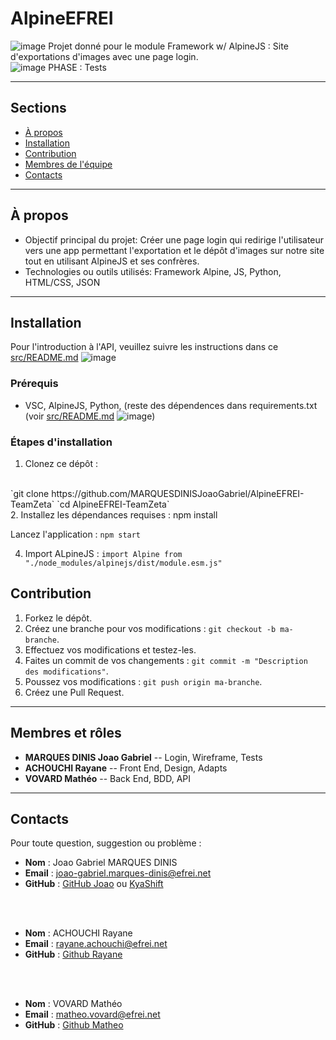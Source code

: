 # AlpineEFREI
![image](https://github.com/user-attachments/assets/9a271b9d-8827-45cb-b39a-6946db86ddad) Projet donné pour le module Framework w/ AlpineJS : Site d'exportations d'images avec une page login. <br>
![image](https://github.com/user-attachments/assets/854ecb11-dd3c-4acd-bbc1-00c2acbdd841) PHASE : Tests

---

## Sections

- [À propos](#à-propos)
- [Installation](#installation)
- [Contribution](#contribution)
- [Membres de l'équipe](#membres-et-rôles)
- [Contacts](#contacts)

---

## À propos

- Objectif principal du projet: Créer une page login qui redirige l'utilisateur vers une app permettant l'exportation et le dépôt d'images sur notre site tout en utilisant AlpineJS et ses confrères.
- Technologies ou outils utilisés: Framework Alpine, JS, Python, HTML/CSS, JSON

---

## Installation

Pour l'introduction à l'API, veuillez suivre les instructions dans ce [src/README.md](/src/README.md) ![image](https://github.com/user-attachments/assets/4d4ea758-7bfa-42ae-8ccc-681586a238c5)

### Prérequis
- VSC, AlpineJS, Python, (reste des dépendences dans requirements.txt (voir [src/README.md](/src/README.md) ![image](https://github.com/user-attachments/assets/4d4ea758-7bfa-42ae-8ccc-681586a238c5))

### Étapes d'installation
1. Clonez ce dépôt :
<br>
   `git clone https://github.com/MARQUESDINISJoaoGabriel/AlpineEFREI-TeamZeta`
   `cd AlpineEFREI-TeamZeta`
<br>
2. Installez les dépendances requises : npm install

Lancez l'application : `npm start`


4. Import ALpineJS : `import Alpine from "./node_modules/alpinejs/dist/module.esm.js"`

## Contribution

1. Forkez le dépôt.
2. Créez une branche pour vos modifications : `git checkout -b ma-branche`.
3. Effectuez vos modifications et testez-les.
4. Faites un commit de vos changements : `git commit -m "Description des modifications"`.
5. Poussez vos modifications : `git push origin ma-branche`.
6. Créez une Pull Request.

---

## Membres et rôles

- **MARQUES DINIS Joao Gabriel** -- Login, Wireframe, Tests
- **ACHOUCHI Rayane** -- Front End, Design, Adapts
- **VOVARD Mathéo** -- Back End, BDD, API

---

## Contacts

Pour toute question, suggestion ou problème :

- **Nom** : Joao Gabriel MARQUES DINIS
- **Email** : joao-gabriel.marques-dinis@efrei.net
- **GitHub** : [GitHub Joao](https://github.com/MARQUESDINISJoaoGabriel) ou [KyaShift](https://github.com/KyaShift)

<br>
<br>

- **Nom** : ACHOUCHI Rayane
- **Email** : rayane.achouchi@efrei.net
- **GitHub** : [Github Rayane](https://github.com/RayaneChCh-dev/)

<br>
<br>

- **Nom** : VOVARD Mathéo
- **Email** : matheo.vovard@efrei.net
- **GitHub** : [Github Matheo](https://github.com/Math-Vov13)
